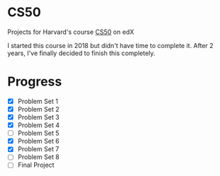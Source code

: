 # CS50

Projects for Harvard's course [CS50](https://www.edx.org/course/cs50s-introduction-to-computer-science) on edX

I started this course in 2018 but didn't have time to complete it. After 2 years, I've finally decided to finish this completely.

# Progress

- [x] Problem Set 1
- [x] Problem Set 2
- [x] Problem Set 3
- [x] Problem Set 4
- [ ] Problem Set 5
- [X] Problem Set 6
- [X] Problem Set 7
- [ ] Problem Set 8
- [ ] Final Project